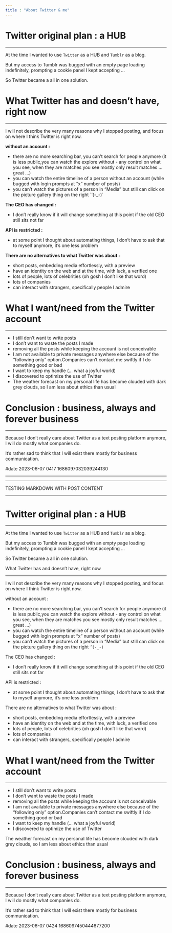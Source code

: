 ```yaml
---
title : "About Twitter & me"
---
```


<div id="date_2023-05-26 ">

<h1>Twitter original plan : a HUB</h1>
<hr>

At the time I wanted to use `Twitter` as a HUB and `Tumblr` as a blog.

But my access to Tumblr was bugged with an empty page loading indefinitely, prompting a cookie panel I kept accepting …

So Twitter became a all in one solution.

<h1>What Twitter has and doesn’t have, right now</h1>
<hr>

<p>I will not describe the very many reasons why I stopped posting, and focus on where I think Twitter is right now.</p>

<b><p>without an account :</p></b>
<ul>
	<li> there are no more searching bar, you can’t search for people anymore (it is less public,you can watch the explore without - any control on what you see, when they are matches you see mostly only result matches … great …)</li>
	<li> you can watch the entire timeline of a person without an account (while bugged with login prompts at “x” number of posts)</li>
	<li> you can’t watch the pictures of a person in “Media” but still can click on the picture gallery thing on the right `’(-_-)`</li>
</ul>

<b><p>The CEO has changed :</p></b>
<ul>
	<li> I don’t really know if it will change something at this point if the old CEO still sits not far</li>
</ul>

<b><p>API is restricted :</p></b>
<ul>
	<li> at some point I thought about automating things, I don’t have to ask that to myself anymore, it’s one less problem</li>
</ul>

<b><p>There are no alternatives to what Twitter was about :</p></b>
<ul>
	<li> short posts, embedding media effortlessly, with a preview</li>
	<li> have an identity on the web and at the time, with luck, a verified one</li>
	<li> lots of people, lots of celebrities (oh gosh I don’t like that word)</li>
	<li> lots of companies</li>
	<li> can interact with strangers, specifically people I admire</li>
</ul>

<h1>What I want/need from the Twitter account</h1>
<hr>

<ul>
	<li> I still don’t want to write posts</li>
	<li> I don’t want to waste the posts I made</li>
	<li> removing all the posts while keeping the account is not conceivable</li>
	<li> I am not available to private messages anywhere else because of the “following only” option.Companies can’t contact me swiftly if I do something good or bad</li>
	<li> I want to keep my handle (… what a joyful world)</li>
	<li> I discovered to optimize the use of Twitter</li>
<li> The weather forecast on my personal life has become clouded with dark grey clouds, so I am less about ethics than usual</li>
</ul>

<h1>Conclusion : business, always and forever business</h1>
<hr>

<p>Because I don’t really care about Twitter as a text posting platform anymore, I will do mostly what companies do.</p>

<p>It’s rather sad to think that I will exist there mostly for business communication.</p>

<p>#date 2023-06-07 0417 1686097032039244130</p>

</div>

---

---

TESTING MARKDOWN WITH POST CONTENT

---

# Twitter original plan : a HUB

---

At the time I wanted to use `Twitter` as a HUB and `Tumblr` as a blog.

But my access to Tumblr was bugged with an empty page loading indefinitely, prompting a cookie panel I kept accepting …

So Twitter became a all in one solution.

What Twitter has and doesn’t have, right now

---

I will not describe the very many reasons why I stopped posting, and focus on where I think Twitter is right now.

without an account :

- there are no more searching bar, you can’t search for people anymore (it is less public,you can watch the explore without - any control on what you see, when they are matches you see mostly only result matches … great …)
- you can watch the entire timeline of a person without an account (while bugged with login prompts at “x” number of posts)
- you can’t watch the pictures of a person in “Media” but still can click on the picture gallery thing on the right `’(-_-)`


The CEO has changed :

- I don’t really know if it will change something at this point if the old CEO still sits not far


API is restricted :

- at some point I thought about automating things, I don’t have to ask that to myself anymore, it’s one less problem


There are no alternatives to what Twitter was about :

- short posts, embedding media effortlessly, with a preview
- have an identity on the web and at the time, with luck, a verified one
- lots of people, lots of celebrities (oh gosh I don’t like that word)
- lots of companies
- can interact with strangers, specifically people I admire


# What I want/need from the Twitter account

---


- I still don’t want to write posts
- I don’t want to waste the posts I made
- removing all the posts while keeping the account is not conceivable
- I am not available to private messages anywhere else because of the “following only” option.Companies can’t contact me swiftly if I do something good or bad
- I want to keep my handle (… what a joyful world)
- I discovered to optimize the use of Twitter

The weather forecast on my personal life has become clouded with dark grey clouds, so I am less about ethics than usual


# Conclusion : business, always and forever business

---

Because I don’t really care about Twitter as a text posting platform anymore, I will do mostly what companies do.

It’s rather sad to think that I will exist there mostly for business communication.

#date 2023-06-07 0424 1686097450444677200
